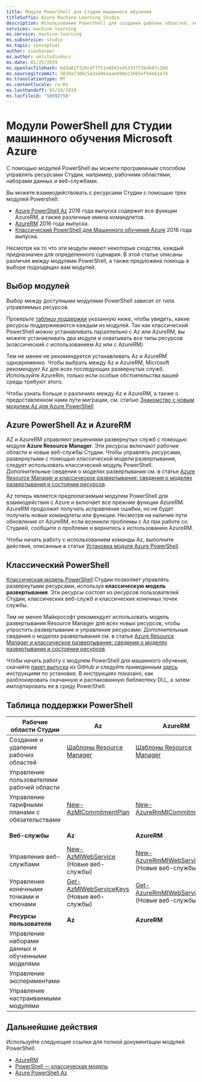 ```yaml
---
title: Модули PowerShell для Студии машинного обучения
titleSuffix: Azure Machine Learning Studio
description: Использование PowerShell для создания рабочих областей, экспериментов, веб-служб и другого, а также управления этими компонентами в Студии машинного обучения Microsoft Azure.
services: machine-learning
ms.service: machine-learning
ms.subservice: studio
ms.topic: conceptual
author: xiaoharper
ms.author: amlstudiodocs
ms.date: 01/25/2019
ms.openlocfilehash: bd3a82f326cdf7f51e8842e45333ff2bd647c260
ms.sourcegitcommit: 5839af386c5a2ad46aaaeb90a13065ef94e61e74
ms.translationtype: MT
ms.contentlocale: ru-RU
ms.lasthandoff: 03/19/2019
ms.locfileid: "58092758"
---
```

# <a name="powershell-modules-for-azure-machine-learning-studio"></a>Модули PowerShell для Студии машинного обучения Microsoft Azure

С помощью модулей PowerShell вы можете программным способом управлять ресурсами Студии, например, рабочими областями, наборами данных и веб-службами.

Вы можете взаимодействовать с ресурсами Студии с помощью трех модулей Powershell:

* [Azure PowerShell Az](#az-rm) 2018 года выпуска содержит все функции AzureRM, а также различные имена командлетов.
* [AzureRM](#az-rm) 2016 года выпуска.
* [Классический PowerShell для Машинного обучения Azure](#classic) 2016 года выпуска.

Несмотря на то что эти модули имеют некоторые сходства, каждый предназначен для определенного сценария. В этой статье описаны различия между модулями PowerShell, а также предложена помощь в выборе подходящих вам модулей.

## <a name="choosing-modules"></a> Выбор модулей

Выбор между доступными модулями PowerShell зависит от типа управляемых ресурсов.

Проверьте [таблицу поддержки](#support-table) указанную ниже, чтобы увидеть, какие ресурсы поддерживаются каждым из модулей. Так как классический PowerShell можно устанавливать параллельно с Az или AzureRM, вы можете устанавливать два модуля и охватывать все типы ресурсов (классический с использованием Az или с AzureRM)

Тем не менее не рекомендуется устанавливать Az и AzureRM одновременно. Чтобы выбрать между Az и AzureRM, Microsoft рекомендует Az для всех последующих развернутых служб. Используйте AzureRm, только если особые обстоятельства вашей среды требуют этого.

Чтобы узнать больше о различиях между Az и AzureRM, а также о предоставленном нами пути миграции, см. статью [Знакомство с новым модулем Az для Azure PowerShell](https://docs.microsoft.com/powershell/azure/new-azureps-module-az)

## <a name="az-rm"></a> Azure PowerShell Az и AzureRM

AZ и AzureRM управляют решениями развернутых служб с помощью модуля **Azure Resource Manager**. Эти ресурсы включают рабочие области и новые веб-службы Студии. Чтобы управлять ресурсами, развернутыми с помощью классической модели развертывания, следует использовать классический модуль PowerShell. Дополнительные сведения о моделях развертывания см. в статье [Azure Resource Manager и классическое развертывание: сведения о моделях развертывания и состоянии ресурсов](https://docs.microsoft.com/azure/azure-resource-manager/resource-manager-deployment-model).

Az теперь является предполагаемым модулем PowerShell для взаимодействия с Azure и включает все прежние функции AzureRM. AzureRM продолжит получать исправления ошибки, но не будет получать новые командлеты или функции. Несмотря на наличие пути обновления от AzureRM, если возникли проблемы с Az при работе со Студией, сообщите о проблеме и вернитесь к использованию AzureRM.

Чтобы начать работу с использованием команды Az, выполните действия, описанные в статье [Установка модуля Azure PowerShell](https://docs.microsoft.com/powershell/azure/install-az-ps).

## <a name="classic"></a> Классический PowerShell

[Классическая модель PowerShell](https://aka.ms/amlps) Студии позволяет управлять развернутыми ресурсами, используя **классическую модель развертывания**. Эти ресурсы состоят из ресурсов пользователей Студии, классических веб-служб и классических конечных точек службы.

Тем не менее Майкрософт рекомендует использовать модель развертывания Resource Manager для всех новых ресурсов, чтобы упростить развертывание и управление ресурсами. Дополнительные сведения о моделях развертывания см. в статье [Azure Resource Manager и классическое развертывание: сведения о моделях развертывания и состоянии ресурсов](https://docs.microsoft.com/azure/azure-resource-manager/resource-manager-deployment-model).

Чтобы начать работу с модулем PowerShell для машинного обучения, скачайте [пакет выпуска](https://github.com/hning86/azuremlps/releases) из GitHub и следуйте приведенным [здесь](https://github.com/hning86/azuremlps/blob/master/README.md) инструкциям по установке. В инструкциях показано, как разблокировать скачанную и распакованную библиотеку DLL, а затем импортировать ее в среду PowerShell.

## <a name="support-table"></a> Таблица поддержки PowerShell

 **Рабочие области Студии** | **Az** |  **AzureRM** | **PowerShell — классическая модель** |
| --- | --- | --- | --- |
| Создание и удаление рабочих областей | [Шаблоны Resource Manager](https://docs.microsoft.com/azure/machine-learning/studio/deploy-with-resource-manager-template) | [Шаблоны Resource Manager](https://docs.microsoft.com/azure/machine-learning/studio/deploy-with-resource-manager-template) |  |
| Управление пользователями рабочей области |  |  | [Add-AmlWorkspaceUsers](https://github.com/hning86/azuremlps#add-amlworkspaceusers)|
| Управление тарифными планами с обязательствами | [New-AzMlCommitmentPlan](https://docs.microsoft.com/powershell/module/az.machinelearning/new-azmlcommitmentplan) | [New-AzureRmMlCommitmentPlan](https://docs.microsoft.com/powershell/module/azurerm.machinelearning/new-azurermmlcommitmentplan) |
|||
| **Веб-службы** | **Az** | **AzureRM** | **PowerShell — классическая модель** |
| Управление веб-службами | [New-AzMlWebService](https://docs.microsoft.com/powershell/module/az.machinelearning/new-azmlwebservice) <br> (Новые веб-службы) | [New-AzureRmMlWebService](https://docs.microsoft.com/powershell/module/azurerm.machinelearning/new-azurermmlwebservice) <br> (Новые веб-службы) |[New-AmlWebService](https://github.com/hning86/azuremlps#manage-classic-web-service) <br> (классические веб-службы) |
| Управление конечными точками и ключами |  [Get-AzMlWebServiceKeys](https://docs.microsoft.com/powershell/module/az.machinelearning/get-azmlwebservicekeys) <br> (Новые веб-службы) | [Get-AzureRmMlWebServiceKeys](https://docs.microsoft.com/powershell/module/azurerm.machinelearning/get-azurermmlwebservicekeys) <br> (Новые веб-службы) | [Add-AmlWebServiceEndpoint](https://github.com/hning86/azuremlps#manage-classic-web-servcie-endpoint) <br> (классические веб-службы) |
|||
| **Ресурсы пользователя** | **Az** | **AzureRM** | **PowerShell — классическая модель** |
| Управление наборами данных и обученными моделями |  |  | [Get-AmlDataset](https://github.com/hning86/azuremlps#manage-user-assets-dataset-trained-model-transform) |
| Управление экспериментами |  |  | [Start-AmlExperiment](https://github.com/hning86/azuremlps#manage-experiment) |
| Управление настраиваемыми модулями |  |  | [New-AmlCustomModule](https://github.com/hning86/azuremlps#manage-custom-module) |


## <a name="next-steps"></a>Дальнейшие действия
Используйте следующие ссылки для полной документации модулей PowerShell:
* [AzureRM](https://docs.microsoft.com/powershell/module/azurerm.machinelearning/#machine_learning)
* [PowerShell — классическая модель](https://aka.ms/amlps)
* [Azure PowerShell Az](https://docs.microsoft.com/powershell/module/az.machinelearning/#machine_learning)
